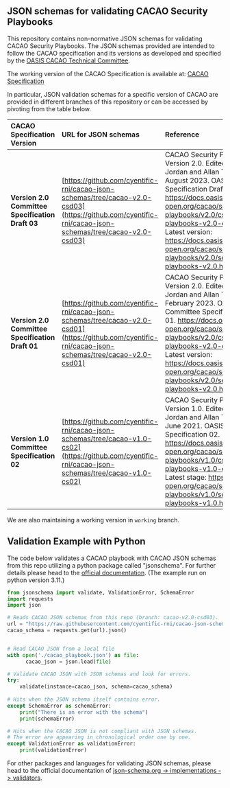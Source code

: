 ## JSON schemas for validating CACAO Security Playbooks

This repository contains non-normative JSON schemas for validating CACAO Security Playbooks. The JSON schemas provided are intended to follow the CACAO specification and its versions as developed and specified by the [OASIS CACAO Technical Committee](https://www.oasis-open.org/committees/cacao).

The working version of the CACAO Specification is available at: [CACAO Specification](https://docs.google.com/document/d/144kgoCnZbxc0CXms3EeACf4Sz84lmEt88JoVr4FnmSc/)

In particular, JSON validation schemas for a specific version of CACAO  are provided in different branches of this repository or can be accessed by pivoting from the table below.


| CACAO Specification Version | URL for JSON schemas |Reference|
| :--- | :--- |:--- |
| **Version 2.0 Committee Specification Draft 03**| [https://github.com/cyentific-rni/cacao-json-schemas/tree/cacao-v2.0-csd03](https://github.com/cyentific-rni/cacao-json-schemas/tree/cacao-v2.0-csd03) |CACAO Security Playbooks Version 2.0. Edited by Bret Jordan and Allan Thomson. 15 August 2023. OASIS Committee Specification Draft 03. https://docs.oasis-open.org/cacao/security-playbooks/v2.0/csd03/security-playbooks-v2.0-csd03.html. Latest version: https://docs.oasis-open.org/cacao/security-playbooks/v2.0/security-playbooks-v2.0.html. |
| **Version 2.0 Committee Specification Draft 01**| [https://github.com/cyentific-rni/cacao-json-schemas/tree/cacao-v2.0-csd01](https://github.com/cyentific-rni/cacao-json-schemas/tree/cacao-v2.0-csd01) |CACAO Security Playbooks Version 2.0. Edited by Bret Jordan and Allan Thomson. 21 February 2023. OASIS Committee Specification Draft 01. https://docs.oasis-open.org/cacao/security-playbooks/v2.0/csd01/security-playbooks-v2.0-csd01.html. Latest version: https://docs.oasis-open.org/cacao/security-playbooks/v2.0/security-playbooks-v2.0.html. |
| **Version 1.0 Committee Specification 02**| [https://github.com/cyentific-rni/cacao-json-schemas/tree/cacao-v1.0-cs02](https://github.com/cyentific-rni/cacao-json-schemas/tree/cacao-v1.0-cs02) |CACAO Security Playbooks Version 1.0. Edited by Bret Jordan and Allan Thomson. 23 June 2021. OASIS Committee Specification 02. https://docs.oasis-open.org/cacao/security-playbooks/v1.0/cs02/security-playbooks-v1.0-cs02.html. Latest stage: https://docs.oasis-open.org/cacao/security-playbooks/v1.0/security-playbooks-v1.0.html. |

We are also maintaining a working version in `working` branch.

## Validation Example with Python

The code below validates a CACAO playbook with CACAO JSON schemas from this repo utilizing a python package called "jsonschema". For further details please head to the [official documentation](https://python-jsonschema.readthedocs.io/en/stable/). (The example run on python version 3.11.)

```python
from jsonschema import validate, ValidationError, SchemaError
import requests
import json

# Reads CACAO JSON schemas from this repo (branch: cacao-v2.0-csd03).
url = "https://raw.githubusercontent.com/cyentific-rni/cacao-json-schemas/cacao-v2.0-csd03/schemas/playbook.json"
cacao_schema = requests.get(url).json()


# Read CACAO JSON from a local file
with open('./cacao_playbook.json') as file:
      cacao_json = json.load(file)

# Validate CACAO JSON with JSON schemas and look for errors.
try:
    validate(instance=cacao_json, schema=cacao_schema)
 
# Hits when the JSON schema itself contains error.
except SchemaError as schemaError:
    print("There is an error with the schema")
    print(schemaError)

# Hits when the CACAO JSON is not compliant with JSON schemas. 
# The error are appearing in chronological order one by one. 
except ValidationError as validationError:
    print(validationError)
```

For other packages and languages for validating JSON schemas, please head to the official documentation of [json-schema.org -> implementations -> validators](https://json-schema.org/implementations.html#validators).
